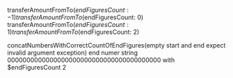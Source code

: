 transferAmountFromTo($endFiguresCount: -1)
transferAmountFromTo($endFiguresCount: 0)
transferAmountFromTo($endFiguresCount: 1)
transferAmountFromTo($endFiguresCount: 2)

concatNumbersWithCorrectCountOfEndFigures(empty start and end expect invalid argument exception)
end numer string 0000000000000000000000000000000000000000 with $endFiguresCount 2
